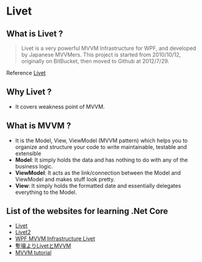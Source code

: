 Livet
=====================================

What is Livet ?
-------------------------------------
> Livet is a very powerful MVVM Infrastructure for WPF, and developed by Japanese MVVMers. This project is started from 2010/10/12, originally on BitBucket, then moved to Github at 2012/7/29.

Reference [Livet](https://github.com/ugaya40/Livet)

## Why Livet ? 
- It covers weakness point of MVVM. 

## What is MVVM ?
- It is the Model, View, ViewModel (MVVM pattern) which helps you to organize and structure your code to write maintainable, testable and extensible
- **Model**: It simply holds the data and has nothing to do with any of the business logic.
- **ViewModel**: It acts as the link/connection between the Model and ViewModel and makes
stuff look pretty.
- **View**: It simply holds the formatted date and essentially delegates everything to the
Model.


## List of the websites for learning .Net Core
- [Livet](https://github.com/ugaya40/Livet)
- [Livet2](https://github.com/ugaya40/Livet2)
- [WPF MVVM Infrastructure Livet](http://www.slideboom.com/presentations/621216/WPF-MVVM-Infrastructure-Livet)
- [塹壕よりLivetとMVVM](https://www.slideshare.net/Posaune/livetmvvm)
- [MVVM tutorial](https://www.tutorialspoint.com/mvvm/mvvm_tutorial.pdf)

